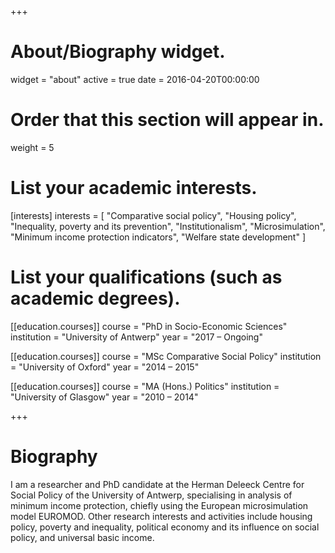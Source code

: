 +++
# About/Biography widget.
widget = "about"
active = true
date = 2016-04-20T00:00:00

# Order that this section will appear in.
weight = 5

# List your academic interests.
[interests]
  interests = [
    "Comparative social policy",
    "Housing policy",
    "Inequality, poverty and its prevention",
    "Institutionalism",
    "Microsimulation",
    "Minimum income protection indicators",
    "Welfare state development"
  ]

# List your qualifications (such as academic degrees).
[[education.courses]]
  course = "PhD in Socio-Economic Sciences"
  institution = "University of Antwerp"
  year = "2017 – Ongoing"

[[education.courses]]
  course = "MSc Comparative Social Policy"
  institution = "University of Oxford"
  year = "2014 – 2015"

[[education.courses]]
  course = "MA (Hons.) Politics"
  institution = "University of Glasgow"
  year = "2010 – 2014"
 
+++

# Biography

I am a researcher and PhD candidate at the Herman Deleeck Centre for Social Policy of the University of Antwerp, specialising in analysis of minimum income protection, chiefly using the European microsimulation model EUROMOD. Other research interests and activities include housing policy, poverty and inequality, political economy and its influence on social policy, and universal basic income.
